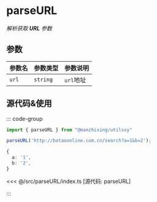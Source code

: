 # parseURL

_解析获取 **URL** 参数_

## 参数

| 参数名 | 参数类型 | 参数说明  |
| ------ | -------- | --------- |
| `url`  | `string` | `url`地址 |

## 源代码&使用

::: code-group

```ts [使用]
import { parseURL } from "@manzhixing/utilsxy"

parseURL('http://botaoonline.com.cn/search?a=1&b=2');

{
  a: '1',
  b: '2',
}
```

<<< @/src/parseURL/index.ts [源代码: parseURL]

:::
